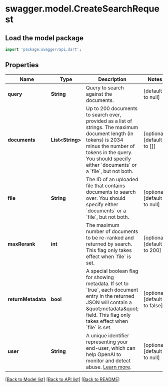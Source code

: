 # swagger.model.CreateSearchRequest

## Load the model package
```dart
import 'package:swagger/api.dart';
```

## Properties
Name | Type | Description | Notes
------------ | ------------- | ------------- | -------------
**query** | **String** | Query to search against the documents. | [default to null]
**documents** | **List&lt;String&gt;** | Up to 200 documents to search over, provided as a list of strings.  The maximum document length (in tokens) is 2034 minus the number of tokens in the query.  You should specify either &#x60;documents&#x60; or a &#x60;file&#x60;, but not both.  | [optional] [default to []]
**file** | **String** | The ID of an uploaded file that contains documents to search over.  You should specify either &#x60;documents&#x60; or a &#x60;file&#x60;, but not both.  | [optional] [default to null]
**maxRerank** | **int** | The maximum number of documents to be re-ranked and returned by search.  This flag only takes effect when &#x60;file&#x60; is set.  | [optional] [default to 200]
**returnMetadata** | **bool** | A special boolean flag for showing metadata. If set to &#x60;true&#x60;, each document entry in the returned JSON will contain a \&quot;metadata\&quot; field.  This flag only takes effect when &#x60;file&#x60; is set.  | [optional] [default to false]
**user** | **String** | A unique identifier representing your end-user, which can help OpenAI to monitor and detect abuse. [Learn more](/docs/guides/safety-best-practices/end-user-ids).  | [optional] [default to null]

[[Back to Model list]](../README.md#documentation-for-models) [[Back to API list]](../README.md#documentation-for-api-endpoints) [[Back to README]](../README.md)

